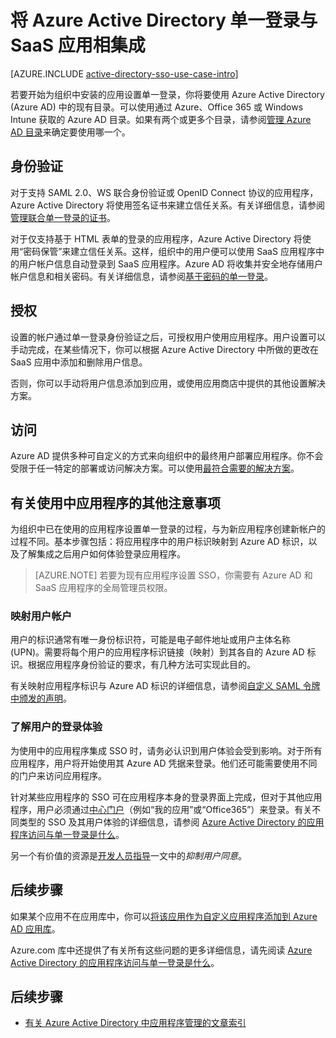 <properties
    pageTitle="将 Azure Active Directory 单一登录与 SaaS 应用相集成 | Azure"
    description="为 Azure Active Directory 中的 SaaS 应用启用单一登录身份验证和用户设置集中式访问管理。有关如何将 Azure Active Directory 集成到 SaaS 应用的概述。"
    services="active-directory"
    keywords="将 Azure AD 与 SaaS 应用相集成"
    documentationcenter=""
    author="curtand"
    manager="femila"
    editor="" />
<tags
    ms.assetid="53b9d341-d1fc-4bbb-ac7c-3f4c68fcf00a"
    ms.service="active-directory"
    ms.devlang="na"
    ms.topic="article"
    ms.tgt_pltfrm="na"
    ms.workload="identity"
    ms.date="02/13/2017"
    wacn.date="03/07/2017"
    ms.author="curtand" />  


# 将 Azure Active Directory 单一登录与 SaaS 应用相集成  

[AZURE.INCLUDE [active-directory-sso-use-case-intro](../../includes/active-directory-sso-use-case-intro.md)]

若要开始为组织中安装的应用设置单一登录，你将要使用 Azure Active Directory (Azure AD) 中的现有目录。可以使用通过 Azure、Office 365 或 Windows Intune 获取的 Azure AD 目录。如果有两个或更多个目录，请参阅[管理 Azure AD 目录](/documentation/articles/active-directory-administer/)来确定要使用哪一个。

## 身份验证
对于支持 SAML 2.0、WS 联合身份验证或 OpenID Connect 协议的应用程序，Azure Active Directory 将使用签名证书来建立信任关系。有关详细信息，请参阅[管理联合单一登录的证书](/documentation/articles/active-directory-sso-certs/)。

对于仅支持基于 HTML 表单的登录的应用程序，Azure Active Directory 将使用“密码保管”来建立信任关系。这样，组织中的用户便可以使用 SaaS 应用程序中的用户帐户信息自动登录到 SaaS 应用程序。Azure AD 将收集并安全地存储用户帐户信息和相关密码。有关详细信息，请参阅[基于密码的单一登录](/documentation/articles/active-directory-appssoaccess-whatis/#password-based-single-sign-on/)。

## 授权
设置的帐户通过单一登录身份验证之后，可授权用户使用应用程序。用户设置可以手动完成，在某些情况下，你可以根据 Azure Active Directory 中所做的更改在 SaaS 应用中添加和删除用户信息。

否则，你可以手动将用户信息添加到应用，或使用应用商店中提供的其他设置解决方案。

## 访问
Azure AD 提供多种可自定义的方式来向组织中的最终用户部署应用程序。你不会受限于任一特定的部署或访问解决方案。可以使用[最符合需要的解决方案](/documentation/articles/active-directory-appssoaccess-whatis/#deploying-azure-ad-integrated-applications-to-users/)。

## 有关使用中应用程序的其他注意事项
为组织中已在使用的应用程序设置单一登录的过程，与为新应用程序创建新帐户的过程不同。基本步骤包括：将应用程序中的用户标识映射到 Azure AD 标识，以及了解集成之后用户如何体验登录应用程序。

> [AZURE.NOTE]
若要为现有应用程序设置 SSO，你需要有 Azure AD 和 SaaS 应用程序的全局管理员权限。
>
>

### 映射用户帐户
用户的标识通常有唯一身份标识符，可能是电子邮件地址或用户主体名称 (UPN)。需要将每个用户的应用程序标识链接（映射）到其各自的 Azure AD 标识。根据应用程序身份验证的要求，有几种方法可实现此目的。

有关映射应用程序标识与 Azure AD 标识的详细信息，请参阅[自定义 SAML 令牌中颁发的声明](http://social.technet.microsoft.com/wiki/contents/articles/31257.azure-active-directory-customizing-claims-issued-in-the-saml-token-for-pre-integrated-apps.aspx)。

### 了解用户的登录体验
为使用中的应用程序集成 SSO 时，请务必认识到用户体验会受到影响。对于所有应用程序，用户将开始使用其 Azure AD 凭据来登录。他们还可能需要使用不同的门户来访问应用程序。

针对某些应用程序的 SSO 可在应用程序本身的登录界面上完成，但对于其他应用程序，用户必须通过[中心门户](https://login.partner.microsoftonline.cn)（例如“我的应用”或“Office365”）来登录。有关不同类型的 SSO 及其用户体验的详细信息，请参阅 [Azure Active Directory 的应用程序访问与单一登录是什么](/documentation/articles/active-directory-appssoaccess-whatis/)。

另一个有价值的资源是[开发人员指导](/documentation/articles/active-directory-applications-guiding-developers-for-lob-applications/)一文中的*抑制用户同意*。

## 后续步骤



如果某个应用不在应用库中，你可以[将该应用作为自定义应用程序添加到 Azure AD 应用库](http://blogs.technet.com/b/ad/archive/2015/06/17/bring-your-own-app-with-azure-ad-self-service-saml-configuration-gt-now-in-preview.aspx)。

Azure.com 库中还提供了有关所有这些问题的更多详细信息，请先阅读 [Azure Active Directory 的应用程序访问与单一登录是什么](/documentation/articles/active-directory-appssoaccess-whatis/)。

## 后续步骤
- [有关 Azure Active Directory 中应用程序管理的文章索引](/documentation/articles/active-directory-apps-index/)

<!---HONumber=Mooncake_0227_2017-->
<!---Update_Description: wording update -->